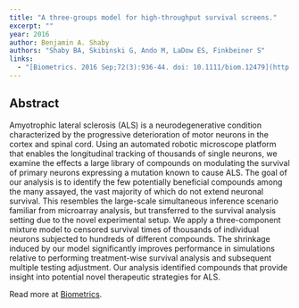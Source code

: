 ```yaml
---
title: "A three-groups model for high-throughput survival screens."
excerpt: ""
year: 2016
author: Benjamin A. Shaby
authors: "Shaby BA, Skibinski G, Ando M, LaDow ES, Finkbeiner S"
links:
  - "[Biometrics. 2016 Sep;72(3):936-44. doi: 10.1111/biom.12479](http://onlinelibrary.wiley.com/doi/10.1111/biom.12479/abstract;jsessionid=7FB66A2B26138ED64A896804C0B49B7D.f02t02)"
---
```



## Abstract

Amyotrophic lateral sclerosis (ALS) is a neurodegenerative condition characterized by the progressive deterioration of motor neurons in the cortex and spinal cord. Using an automated robotic microscope platform that enables the longitudinal tracking of thousands of single neurons, we examine the effects a large library of compounds on modulating the survival of primary neurons expressing a mutation known to cause ALS. The goal of our analysis is to identify the few potentially beneficial compounds among the many assayed, the vast majority of which do not extend neuronal survival. This resembles the large-scale simultaneous inference scenario familiar from microarray analysis, but transferred to the survival analysis setting due to the novel experimental setup. We apply a three-component mixture model to censored survival times of thousands of individual neurons subjected to hundreds of different compounds. The shrinkage induced by our model significantly improves performance in simulations relative to performing treatment-wise survival analysis and subsequent multiple testing adjustment. Our analysis identified compounds that provide insight into potential novel therapeutic strategies for ALS. 

Read more at [Biometrics](http://onlinelibrary.wiley.com/doi/10.1111/biom.12479/abstract;jsessionid=7FB66A2B26138ED64A896804C0B49B7D.f02t02).

